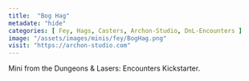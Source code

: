```yaml
---
title:  "Bog Hag"
metadate: "hide"
categories: [ Fey, Hags, Casters, Archon-Studio, DnL-Encounters ]
image: "/assets/images/minis/fey/BogHag.png"
visit: "https://archon-studio.com"
---
```

Mini from the Dungeons & Lasers: Encounters Kickstarter.